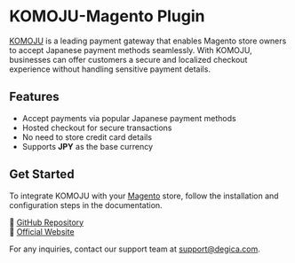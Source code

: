 # KOMOJU-Magento Plugin

[KOMOJU](https://komoju.com/) is a leading payment gateway that enables Magento store owners to accept Japanese payment methods seamlessly. With KOMOJU, businesses can offer customers a secure and localized checkout experience without handling sensitive payment details.

## Features
- Accept payments via popular Japanese payment methods
- Hosted checkout for secure transactions
- No need to store credit card details
- Supports **JPY** as the base currency

## Get Started
To integrate KOMOJU with your [Magento](https://business.adobe.com/products/magento/magento-commerce.html) store, follow the installation and configuration steps in the documentation.

🔗 [GitHub Repository](https://github.com/degica/komoju-magento)  
🔗 [Official Website](https://komoju.com/)

For any inquiries, contact our support team at [support@degica.com](mailto:support@degica.com).